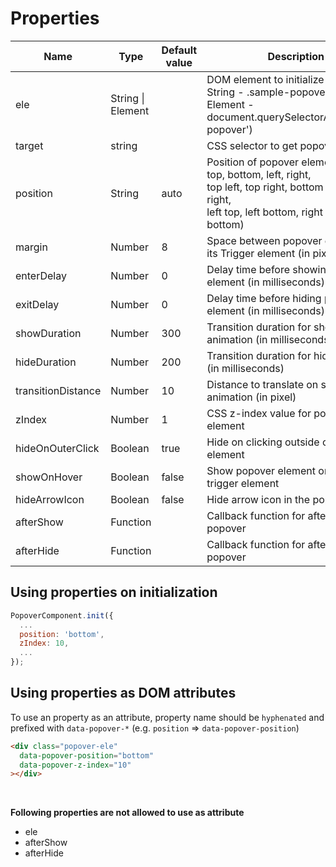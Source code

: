# Properties

| Name | Type | Default value | Description |
| --- | --- | --- | --- |
| ele | String \| Element | | DOM element to initialize plugin<br/>String - .sample-popover <br/>Element - document.querySelectorAll('.sample-popover') |
| target | string | | CSS selector to get popover element |
| position | String | auto | Position of popover element (auto, top, bottom, left, right,<br>top left, top right, bottom left, bottom right,<br>left top, left bottom, right top, right bottom) |
| margin | Number | 8 | Space between popover element and its Trigger element (in pixel) |
| enterDelay | Number | 0 | Delay time before showing popover element (in milliseconds) |
| exitDelay | Number | 0 | Delay time before hiding popover element (in milliseconds) |
| showDuration | Number | 300 | Transition duration for show animation (in milliseconds) |
| hideDuration | Number | 200 | Transition duration for hide animation (in milliseconds) |
| transitionDistance | Number | 10 | Distance to translate on show/hide animation (in pixel) |
| zIndex | Number | 1 | CSS z-index value for popover element |
| hideOnOuterClick | Boolean | true | Hide on clicking outside of popover element |
| showOnHover | Boolean | false | Show popover element on hovering trigger element |
| hideArrowIcon | Boolean | false | Hide arrow icon in the popover |
| afterShow | Function | | Callback function for after showing popover |
| afterHide | Function | | Callback function for after hiding popover |


## Using properties on initialization

```js
PopoverComponent.init({
  ...
  position: 'bottom',
  zIndex: 10,
  ...
});
```


## Using properties as DOM attributes

To use an property as an attribute, property name should be `hyphenated` and prefixed with `data-popover-*` (e.g. `position` => `data-popover-position`)

```html
<div class="popover-ele"
  data-popover-position="bottom"
  data-popover-z-index="10"
></div>
```

<br>

**Following properties are not allowed to use as attribute**
- ele
- afterShow
- afterHide
